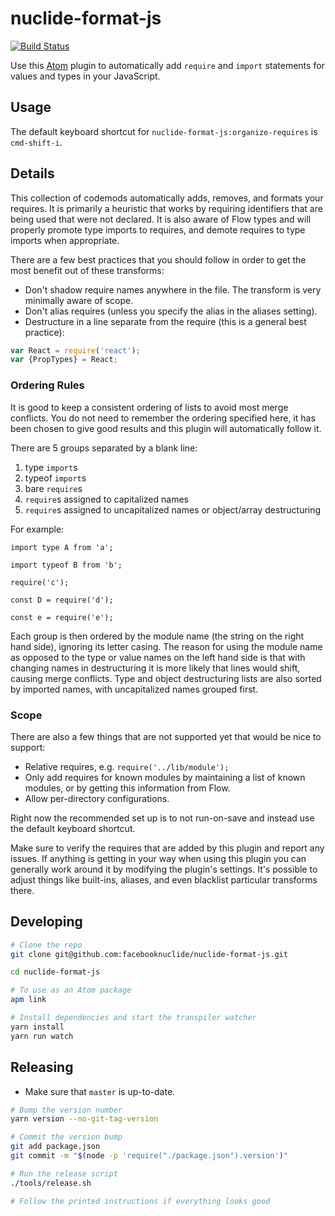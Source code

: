 # nuclide-format-js

[![Build Status](https://travis-ci.org/facebooknuclide/nuclide-format-js.svg?branch=master)](https://travis-ci.org/facebooknuclide/nuclide-format-js)

Use this [Atom](https://atom.io/) plugin to automatically add `require` and `import` statements for values and types in your JavaScript.

## Usage

The default keyboard shortcut for `nuclide-format-js:organize-requires` is `cmd-shift-i`.

## Details

This collection of codemods automatically adds, removes, and formats your requires. It is primarily
a heuristic that works by requiring identifiers that are being used that were not declared. It is
also aware of Flow types and will properly promote type imports to requires, and demote requires to
type imports when appropriate.

There are a few best practices that you should follow in order to get the most benefit out of these
transforms:

+ Don't shadow require names anywhere in the file. The transform is very minimally aware of scope.
+ Don't alias requires (unless you specify the alias in the aliases setting).
+ Destructure in a line separate from the require (this is a general best practice):

```js
var React = require('react');
var {PropTypes} = React;
```

### Ordering Rules

It is good to keep a consistent ordering of lists to avoid most merge conflicts. You do not need to
remember the ordering specified here, it has been chosen to give good results and this plugin will
automatically follow it.

There are 5 groups separated by a blank line:

1. type `import`s
2. typeof `import`s
3. bare `require`s
4. `require`s assigned to capitalized names
5. `require`s assigned to uncapitalized names or object/array destructuring

For example:

```
import type A from 'a';

import typeof B from 'b';

require('c');

const D = require('d');

const e = require('e');
```

Each group is then ordered by the module name (the string on the right hand side), ignoring
its letter casing. The reason for using the module name as opposed to the type or value names
on the left hand side is that with changing names in destructuring it is more likely that lines
would shift, causing merge conflicts. Type and object destructuring lists are also sorted by
imported names, with uncapitalized names grouped first.

### Scope

There are also a few things that are not supported yet that would be nice to support:

+ Relative requires, e.g. `require('../lib/module');`
+ Only add requires for known modules by maintaining a list of known modules, or by getting this
information from Flow.
+ Allow per-directory configurations.

Right now the recommended set up is to not run-on-save and instead use the default
keyboard shortcut.

Make sure to verify the requires that are added by this plugin and report any issues. If anything
is getting in your way when using this plugin you can generally work around it by modifying the
plugin's settings. It's possible to adjust things like built-ins, aliases, and even blacklist
particular transforms there.

## Developing

```sh
# Clone the repo
git clone git@github.com:facebooknuclide/nuclide-format-js.git

cd nuclide-format-js

# To use as an Atom package
apm link

# Install dependencies and start the transpiler watcher
yarn install
yarn run watch
```

## Releasing

* Make sure that `master` is up-to-date.

```sh
# Bump the version number
yarn version --no-git-tag-version

# Commit the version bump
git add package.json
git commit -m "$(node -p 'require("./package.json").version')"

# Run the release script
./tools/release.sh

# Follow the printed instructions if everything looks good
```
